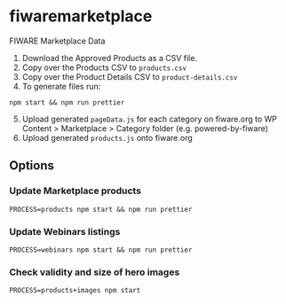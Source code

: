 # fiwaremarketplace
FIWARE Marketplace Data

1. Download the Approved Products as a CSV file.
2. Copy over the Products CSV to `products.csv`
3. Copy over the Product Details CSV to `product-details.csv`
4. To generate files run:

```console
npm start && npm run prettier
```

5. Upload generated `pageData.js` for each category on fiware.org to WP Content > Marketplace > Category folder (e.g. powered-by-fiware)
6. Upload generated `products.js` onto fiware.org


## Options

### Update Marketplace products

```console
PROCESS=products npm start && npm run prettier
```

### Update Webinars listings

```console
PROCESS=webinars npm start && npm run prettier
```

### Check validity and size of hero images

```console
PROCESS=products+images npm start
```
